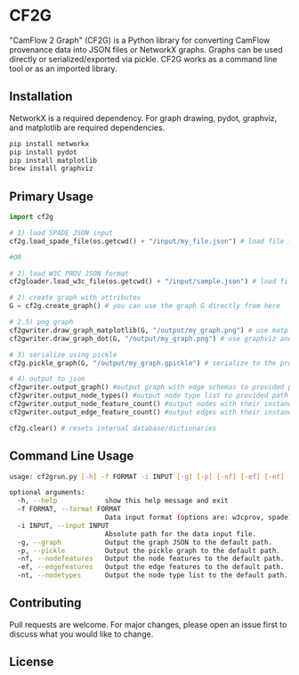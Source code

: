 # CF2G

"CamFlow 2 Graph" (CF2G) is a Python library for converting CamFlow provenance data into JSON files or NetworkX graphs.
Graphs can be used directly or serialized/exported via pickle.
CF2G works as a command line tool or as an imported library.

## Installation

NetworkX is a required dependency. For graph drawing, pydot, graphviz, and matplotlib are required dependencies.

```bash
pip install networkx
pip install pydot
pip install matplotlib
brew install graphviz
```

## Primary Usage

```python
import cf2g

# 1) load SPADE JSON input
cf2g.load_spade_file(os.getcwd() + "/input/my_file.json") # load file from input path

#OR

# 2) load W3C PROV JSON format
cf2gloader.load_w3c_file(os.getcwd() + "/input/sample.json") # load file from input path

# 2) create graph with attributes
G = cf2g.create_graph() # you can use the graph G directly from here

# 2.5) png graph
cf2gwriter.draw_graph_matplotlib(G, "/output/my_graph.png") # use matplotlib and make graph to provided path
cf2gwriter.draw_graph_dot(G, "/output/my_graph.png") # use graphviz and make graph to provided path

# 3) serialize using pickle
cf2g.pickle_graph(G, "/output/my_graph.gpickle") # serialize to the provided path

# 4) output to json
cf2gwriter.output_graph() #output graph with edge schemas to provided path or default
cf2gwriter.output_node_types() #output node type list to provided path or default
cf2gwriter.output_node_feature_count() #output nodes with their instance and feature count to provided path or default
cf2gwriter.output_edge_feature_count() #output edges with their instance and feature count to provided path or default

cf2g.clear() # resets internal database/dictionaries
```

## Command Line Usage
```bash
usage: cf2grun.py [-h] -f FORMAT -i INPUT [-g] [-p] [-nf] [-ef] [-nt]

optional arguments:
  -h, --help            show this help message and exit
  -f FORMAT, --format FORMAT
                        Data input format (options are: w3cprov, spade).
  -i INPUT, --input INPUT
                        Absolute path for the data input file.
  -g, --graph           Output the graph JSON to the default path.
  -p, --pickle          Output the pickle graph to the default path.
  -nf, --nodefeatures   Output the node features to the default path.
  -ef, --edgefeatures   Output the edge features to the default path.
  -nt, --nodetypes      Output the node type list to the default path.

```


## Contributing
Pull requests are welcome. For major changes, please open an issue first to discuss what you would like to change.

## License
